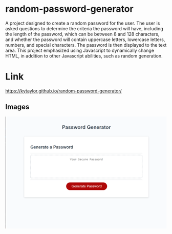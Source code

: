 # random-password-generator
A project designed to create a random password for the user. The user is asked questions to determine the criteria the password will have, including the length of the password, which can be between 8 and 128 characters, and whether the password will contain uppercase letters, lowercase letters, numbers, and special characters. The password is then displayed to the text area. This project emphasized using Javascript to dynamically change HTML, in addition to other Javascript abilities, such as random generation.

# Link
https://kytaylor.github.io/random-password-generator/

## Images

![Image1](https://github.com/kytaylor/random-password-generator/blob/main/assets/passwordgenerator.png)
